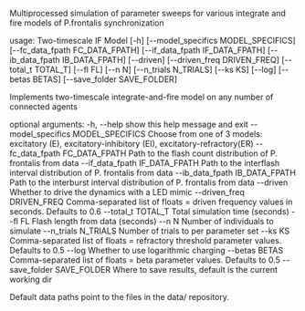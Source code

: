 Multiprocessed simulation of parameter sweeps for various integrate and fire models of P.frontalis synchronization

usage: Two-timescale IF Model [-h] [--model_specifics MODEL_SPECIFICS] [--fc_data_fpath FC_DATA_FPATH] [--if_data_fpath IF_DATA_FPATH]
                              [--ib_data_fpath IB_DATA_FPATH] [--driven] [--driven_freq DRIVEN_FREQ] [--total_t TOTAL_T] [--fl FL] [--n N] [--n_trials N_TRIALS]
                              [--ks KS] [--log] [--betas BETAS] [--save_folder SAVE_FOLDER]

Implements two-timescale integrate-and-fire model on any number of connected agents

optional arguments:
  -h, --help            show this help message and exit
  --model_specifics MODEL_SPECIFICS
                        Choose from one of 3 models: excitatory (E), excitatory-inhibitory (EI), excitatory-refractory(ER)
  --fc_data_fpath FC_DATA_FPATH
                        Path to the flash count distribution of P. frontalis from data
  --if_data_fpath IF_DATA_FPATH
                        Path to the interflash interval distribution of P. frontalis from data
  --ib_data_fpath IB_DATA_FPATH
                        Path to the interburst interval distribution of P. frontalis from data
  --driven              Whether to drive the dynamics with a LED mimic
  --driven_freq DRIVEN_FREQ
                        Comma-separated list of floats = driven frequency values in seconds. Defaults to 0.6
  --total_t TOTAL_T     Total simulation time (seconds)
  --fl FL               Flash length from data (seconds)
  --n N                 Number of individuals to simulate
  --n_trials N_TRIALS   Number of trials to per parameter set
  --ks KS               Comma-separated list of floats = refractory threshold parameter values. Defaults to 0.5
  --log                 Whether to use logarithmic charging
  --betas BETAS         Comma-separated list of floats = beta parameter values. Defaults to 0.5
  --save_folder SAVE_FOLDER
                        Where to save results, default is the current working dir


Default data paths point to the files in the data/ repository. 
